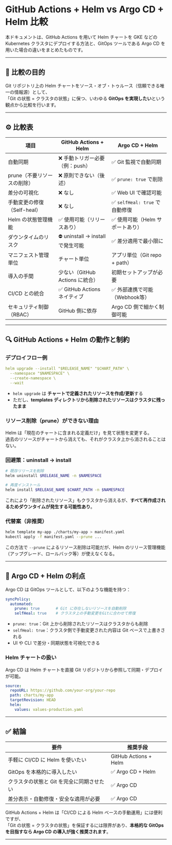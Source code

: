 # GitHub Actions + Helm vs Argo CD + Helm 比較

本ドキュメントは、GitHub Actions を用いて Helm チャートを GKE などの Kubernetes クラスタにデプロイする方法と、GitOps ツールである Argo CD を用いた場合の違いをまとめたものです。

---

## 🎯 比較の目的

Git リポジトリ上の Helm チャートをソース・オブ・トゥルース（信頼できる唯一の情報源）として、  
「Git の状態 = クラスタの状態」に保つ、いわゆる **GitOps を実現したい**という観点から比較を行います。

---

## ⚙️ 比較表

| 項目 | GitHub Actions + Helm | Argo CD + Helm |
|------|------------------------|----------------|
| 自動同期 | ❌ 手動トリガー必要（例：push） | ✅ Git 監視で自動同期 |
| prune（不要リソースの削除） | ❌ 原則できない（後述） | ✅ `prune: true` で削除 |
| 差分の可視化 | ❌ なし | ✅ Web UI で確認可能 |
| 手動変更の修復（Self-heal） | ❌ なし | ✅ `selfHeal: true` で自動修復 |
| Helm の状態管理機能 | ✅ 使用可能（リリースあり） | ✅ 使用可能（Helm サポートあり） |
| ダウンタイムのリスク | ⛔ uninstall → install で発生可能 | ✅ 差分適用で最小限に |
| マニフェスト管理単位 | チャート単位 | アプリ単位（Git repo + path） |
| 導入の手間 | 少ない（GitHub Actions に統合） | 初期セットアップが必要 |
| CI/CD との統合 | ✅ GitHub Actions ネイティブ | ✅ 外部連携で可能（Webhook等） |
| セキュリティ制御（RBAC） | GitHub 側に依存 | Argo CD 側で細かく制御可能 |

---

## 🔍 GitHub Actions + Helm の動作と制約

### デプロイフロー例

```yaml
helm upgrade --install "$RELEASE_NAME" "$CHART_PATH" \
  --namespace "$NAMESPACE" \
  --create-namespace \
  --wait
```

- `helm upgrade` は **チャートで定義されたリソースを作成/更新**する
- ただし、**templates ディレクトリから削除されたリソースはクラスタに残ったまま**

### リソース削除（prune）ができない理由

Helm は「現在のチャートに含まれる定義だけ」を見て状態を変更する。  
過去のリソースがチャートから消えても、それがクラスタ上から消されることはない。

### 回避策：uninstall → install

```bash
# 既存リリースを削除
helm uninstall $RELEASE_NAME -n $NAMESPACE

# 再度インストール
helm install $RELEASE_NAME $CHART_PATH -n $NAMESPACE
```

これにより「削除されたリソース」もクラスタから消えるが、**すべて再作成されるためダウンタイムが発生する可能性あり**。

### 代替案（非推奨）

```bash
helm template my-app ./charts/my-app > manifest.yaml
kubectl apply -f manifest.yaml --prune ...
```

この方法で `--prune` によるリソース削除は可能だが、Helm のリリース管理機能（アップグレード、ロールバック等）が使えなくなる。

---

## 🚀 Argo CD + Helm の利点

Argo CD は GitOps ツールとして、以下のような機能を持つ：

```yaml
syncPolicy:
  automated:
    prune: true       # Git に存在しないリソースを自動削除
    selfHeal: true    # クラスタ上の手動変更をGitに合わせて修復
```

- `prune: true`：Git 上から削除されたリソースはクラスタからも削除
- `selfHeal: true`：クラスタ側で手動変更された内容は Git ベースで上書きされる
- UI や CLI で差分・同期状態を可視化できる

### Helm チャートの扱い

Argo CD は Helm チャートを直接 Git リポジトリから参照して同期・デプロイが可能。

```yaml
source:
  repoURL: https://github.com/your-org/your-repo
  path: charts/my-app
  targetRevision: HEAD
  helm:
    values: values-production.yaml
```

---

## ✅ 結論

| 要件 | 推奨手段 |
|------|-----------|
| 手軽に CI/CD に Helm を使いたい | GitHub Actions + Helm |
| GitOps を本格的に導入したい | ✅ Argo CD + Helm |
| クラスタの状態と Git を完全に同期させたい | ✅ Argo CD |
| 差分表示・自動修復・安全な適用が必要 | ✅ Argo CD |

GitHub Actions + Helm は「CI/CD による Helm ベースの手動運用」には便利ですが、  
「Git の状態 = クラスタの状態」を保証するには限界があり、**本格的な GitOps を目指すなら Argo CD の導入が強く推奨されます**。

---
